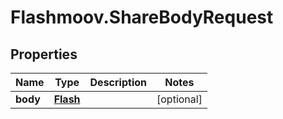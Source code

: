 # Flashmoov.ShareBodyRequest

## Properties
Name | Type | Description | Notes
------------ | ------------- | ------------- | -------------
**body** | [**Flash**](Flash.md) |  | [optional] 


